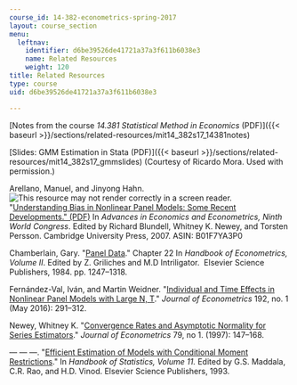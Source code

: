 ```yaml
---
course_id: 14-382-econometrics-spring-2017
layout: course_section
menu:
  leftnav:
    identifier: d6be39526de41721a37a3f611b6038e3
    name: Related Resources
    weight: 120
title: Related Resources
type: course
uid: d6be39526de41721a37a3f611b6038e3

---
```


[Notes from the course _14.381 Statistical Method in Economics_ (PDF)]({{< baseurl >}}/sections/related-resources/mit14_382s17_14381notes)

[Slides: GMM Estimation in Stata (PDF)]({{< baseurl >}}/sections/related-resources/mit14_382s17_gmmslides) (Courtesy of Ricardo Mora. Used with permission.)

Arellano, Manuel, and Jinyong Hahn. ![This resource may not render correctly in a screen reader.](/images/inacessible.gif)"[Understanding Bias in Nonlinear Panel Models: Some Recent Developments." (PDF)](http://www.cemfi.es/~arellano/arellano-hahn-worldcongress.pdf) In _Advances in Economics and Econometrics, Ninth World Congress_. Edited by Richard Blundell, Whitney K. Newey, and Torsten Persson. Cambridge University Press, 2007. ASIN: B01F7YA3P0

Chamberlain, Gary. "[Panel Data](http://www.sciencedirect.com/science/article/pii/S1573441284020146)." Chapter 22 In _Handbook of Econometrics, Volume II_. Edited by Z. Griliches and M.D Intriligator.  Elsevier Science Publishers, 1984. pp. 1247–1318. 

Fernández-Val, Iván, and Martin Weidner. "[Individual and Time Effects in Nonlinear Panel Models with Large N, T](http://www.sciencedirect.com/science/article/pii/S0304407615002997)." _Journal of Econometrics_ 192, no. 1 (May 2016): 291–312. 

Newey, Whitney K. "[Convergence Rates and Asymptotic Normality for Series Estimators](http://www.sciencedirect.com/science/article/pii/S0304407697000110)." _Journal of Econometrics_ 79, no 1. (1997): 147–168. 

— — —. "[Efficient Estimation of Models with Conditional Moment Restrictions](https://ac.els-cdn.com/S0169716105800513/1-s2.0-S0169716105800513-main.pdf?_tid=6e0d9898-c955-11e7-9fb6-00000aab0f26&acdnat=1510675621_f6d89b036c6658820c3ab35ac7b34a57)." In _Handbook of Statistics, Volume 11._ Edited by G.S. Maddala, C.R. Rao, and H.D. Vinod. Elsevier Science Publishers, 1993.